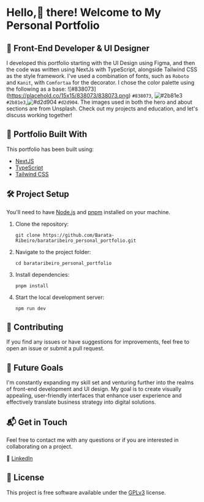 # Hello,🖖 there! Welcome to My Personal Portfolio

## 🎨 Front-End Developer & UI Designer

I developed this portfolio starting with the UI Design using Figma, and then the code was written using NextJs with
TypeScript, alongside Tailwind CSS as the style framework. I've used a combination of fonts, such as `Roboto` and
`Kanit`, with `Comfortaa` for the decorator. I chose the color palette using the following as a base: ![#838073]
(https://placehold.co/15x15/838073/838073.png) `#838073`, ![#2b81e3](https://placehold.co/15x15/2b81e3/2b81e3.png)
`#2b81e3`,![#d2d904](https://placehold.co/15x15/d2d904/d2d904.png) `#d2d904`. The images used in both the hero and
about sections are from Unsplash.
Check out my projects and education, and let's discuss working together!

## 🚀 Portfolio Built With

This portfolio has been built using:

- [NextJS](https://nextjs.org/)
- [TypeScript](https://www.typescriptlang.org/)
- [Tailwind CSS](https://tailwindcss.com/)

## 🛠️ Project Setup

You'll need to have [Node.js](https://nodejs.org/en/download/) and [pnpm](https://pnpm.io/installation) installed on
your machine.

1. Clone the repository:
    ```shell
    git clone https://github.com/Barata-Ribeiro/barataribeiro_personal_portfolio.git
    ```

2. Navigate to the project folder:
    ```shell
    cd barataribeiro_personal_portfolio
    ```

3. Install dependencies:
    ```shell
    pnpm install
    ```

4. Start the local development server:
    ```shell
    npm run dev
    ```

## 🤝 Contributing

If you find any issues or have suggestions for improvements, feel free to open an issue or submit a pull request.

## 🔮 Future Goals

I'm constantly expanding my skill set and venturing further into the realms of front-end development and UI design. My
goal is to create visually appealing, user-friendly interfaces that enhance user experience and effectively translate
business strategy into digital solutions.

## 📬 Get in Touch

Feel free to contact me with any questions or if you are interested in collaborating on a project.

🔗 [LinkedIn](https://www.linkedin.com/in/barataribeiro/)

## 📜 License

This project is free software available under the [GPLv3](LICENSE) license.
